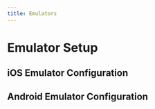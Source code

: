 ```yaml
---
title: Emulators
---
```


# Emulator Setup

## iOS Emulator Configuration

## Android Emulator Configuration